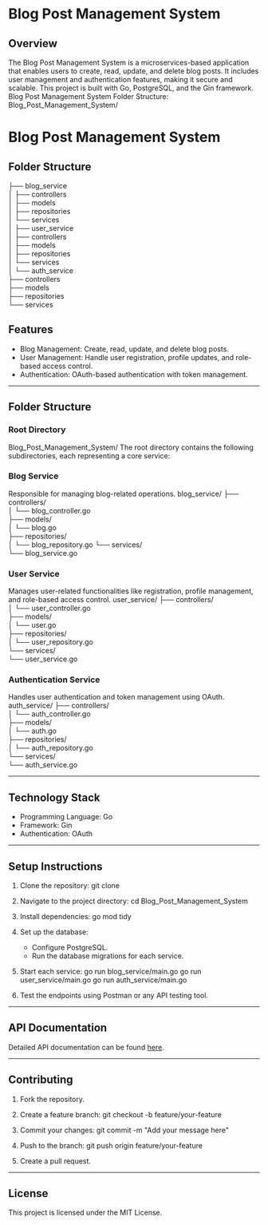 # Blog Post Management System

## Overview
The Blog Post Management System is a microservices-based application that enables users to create, read, update, and delete blog posts. It includes user management and authentication features, making it secure and scalable. This project is built with Go, PostgreSQL, and the Gin framework.
Blog Post Management System Folder Structure:
Blog_Post_Management_System/
 
# Blog Post Management System

## Folder Structure


├── blog_service           
│   ├── controllers         
│   ├── models              
│   ├── repositories        
│   └── services            
│
├── user_service            
│   ├── controllers         
│   ├── models              
│   ├── repositories        
│   └── services            
│
└── auth_service            
    ├── controllers         
    ├── models              
    ├── repositories        
    └── services

            
## Features
- Blog Management: Create, read, update, and delete blog posts.
- User Management: Handle user registration, profile updates, and role-based access control.
- Authentication: OAuth-based authentication with token management.

---

## Folder Structure

### Root Directory
Blog_Post_Management_System/
The root directory contains the following subdirectories, each representing a core service:

### Blog Service
Responsible for managing blog-related operations.
blog_service/
├── controllers/      
│   └── blog_controller.go  
├── models/           
│   └── blog.go        
├── repositories/      
│   └── blog_repository.go 
└── services/          
    └── blog_service.go  

### User Service
Manages user-related functionalities like registration, profile management, and role-based access control.
user_service/
├── controllers/       
│   └── user_controller.go  
├── models/            
│   └── user.go        
├── repositories/      
│   └── user_repository.go  
└── services/          
    └── user_service.go  

### Authentication Service
Handles user authentication and token management using OAuth.
auth_service/
├── controllers/       
│   └── auth_controller.go  
├── models/           
│   └── auth.go        
├── repositories/      
│   └── auth_repository.go  
└── services/         
    └── auth_service.go  

---

## Technology Stack
- Programming Language: Go
- Framework: Gin
- Authentication: OAuth

---

## Setup Instructions
1. Clone the repository:
      git clone <repository-url>
   
2. Navigate to the project directory:
      cd Blog_Post_Management_System
   
3. Install dependencies:
      go mod tidy
   
4. Set up the database:
   - Configure PostgreSQL.
   - Run the database migrations for each service.
5. Start each service:
      go run blog_service/main.go
   go run user_service/main.go
   go run auth_service/main.go
   
6. Test the endpoints using Postman or any API testing tool.

---

## API Documentation
Detailed API documentation can be found [here](https://www.postman.com/blogposts/api-fest-nutrition/api/b3821248-5ee4-4a1b-aa5a-7ea179465db6/blog-post-management-api?action=share&creator=40134617).

---

## Contributing
1. Fork the repository.
2. Create a feature branch:
      git checkout -b feature/your-feature
   
3. Commit your changes:
      git commit -m "Add your message here"
   
4. Push to the branch:
      git push origin feature/your-feature
   
5. Create a pull request.

---

## License
This project is licensed under the MIT License.
